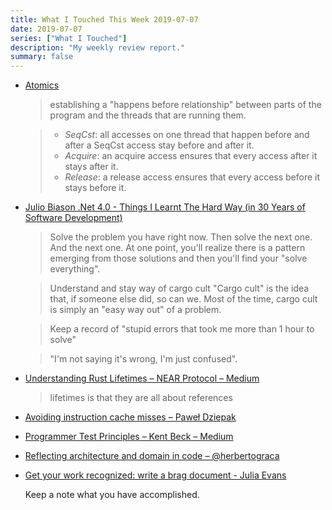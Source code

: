 ```yaml
---
title: What I Touched This Week 2019-07-07
date: 2019-07-07
series: ["What I Touched"]
description: "My weekly review report."
summary: false
---
```


- [Atomics](https://doc.rust-lang.org/nomicon/atomics.html)

    > establishing a "happens before relationship" between parts of the program and the threads that are running them.

    > - *SeqCst*: all accesses on one thread that happen before and after a SeqCst access stay before and after it.
    > - *Acquire*: an acquire access ensures that every access after it stays after it.
    > - *Release*: a release access ensures that every access before it stays before it.

- [Julio Biason .Net 4.0 - Things I Learnt The Hard Way (in 30 Years of Software Development)](https://blog.juliobiason.net/thoughts/things-i-learnt-the-hard-way/)

    > Solve the problem you have right now. Then solve the next one. And the next one. At one point, you'll realize there is a pattern emerging from those solutions and then you'll find your "solve everything".

    > Understand and stay way of cargo cult "Cargo cult" is the idea that, if someone else did, so can we. Most of the time, cargo cult is simply an "easy way out" of a problem.

    > Keep a record of "stupid errors that took me more than 1 hour to solve"

    > "I'm not saying it's wrong, I'm just confused".


- [Understanding Rust Lifetimes – NEAR Protocol – Medium](https://medium.com/nearprotocol/understanding-rust-lifetimes-e813bcd405fa)

    > lifetimes is that they are all about references

* [Avoiding instruction cache misses – Paweł Dziepak](https://pdziepak.github.io/2019/06/21/avoiding-icache-misses/)
* [Programmer Test Principles – Kent Beck – Medium](https://medium.com/@kentbeck_7670/programmer-test-principles-d01c064d7934)
* [Reflecting architecture and domain in code – @herbertograca](https://herbertograca.com/2019/06/05/reflecting-architecture-and-domain-in-code/)
* [Get your work recognized: write a brag document - Julia Evans](https://jvns.ca/blog/brag-documents/)

    Keep a note what you have accomplished.
